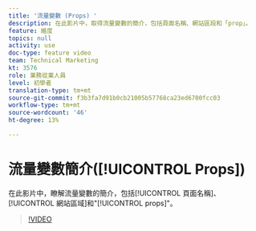 ```yaml
---
title: '流量變數 (Props) '
description: 在此影片中，取得流量變數的簡介，包括頁面名稱、網站區段和「prop」。
feature: 維度
topics: null
activity: use
doc-type: feature video
team: Technical Marketing
kt: 3576
role: 業務從業人員
level: 初學者
translation-type: tm+mt
source-git-commit: f3b3fa7d91b0cb21005b57768ca23ed6700fcc03
workflow-type: tm+mt
source-wordcount: '46'
ht-degree: 13%

---
```



# 流量變數簡介([!UICONTROL Props])

在此影片中，瞭解流量變數的簡介，包括[!UICONTROL 頁面名稱]、[!UICONTROL 網站區域]和&quot;[!UICONTROL props]&quot;。

>[!VIDEO](https://video.tv.adobe.com/v/28767/?quality=12)
